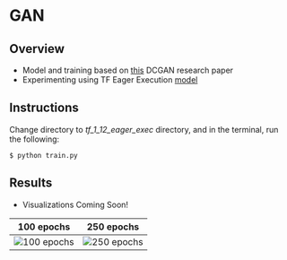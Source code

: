 # GAN
## Overview
* Model and training based on [this](https://arxiv.org/pdf/1511.06434.pdf) DCGAN research paper
* Experimenting using TF Eager Execution [model](https://github.com/mikepatel/GAN-MNIST/tree/master/tf_1_12_eager_exec)

## Instructions
Change directory to *tf_1_12_eager_exec* directory, and in the terminal, run the following:
```
$ python train.py
```

## Results
* Visualizations Coming Soon!

| 100 epochs  | 250 epochs  |
:------------:|:------------:
![100 epochs](https://github.com/mikepatel/GAN-MNIST/blob/master/tf_1_12_eager_exec/Results/20-08-2019_18-40-09/dcgan.gif) | ![250 epochs](https://github.com/mikepatel/GAN-MNIST/blob/master/tf_1_12_eager_exec/Results/22-08-2019_16-47-01/dcgan.gif)


